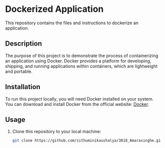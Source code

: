 # Dockerized Application

This repository contains the files and instructions to dockerize an application.

## Description

The purpose of this project is to demonstrate the process of containerizing an application using Docker. Docker provides a platform for developing, shipping, and running applications within containers, which are lightweight and portable.

## Installation

To run this project locally, you will need Docker installed on your system. You can download and install Docker from the official website: [Docker](https://www.docker.com/get-started).

## Usage

1. Clone this repository to your local machine:

   ```bash
   git clone https://github.com/sithuminikaushalya/3818_Amarasinghe.git
